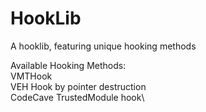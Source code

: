 # HookLib
A hooklib, featuring unique hooking methods

Available Hooking Methods:\
VMTHook\
VEH Hook by pointer destruction\
CodeCave TrustedModule hook\
